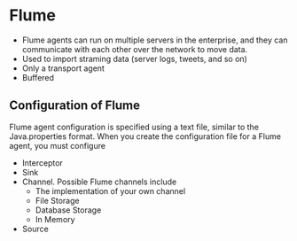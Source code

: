 # Flume
* Flume agents can run on multiple servers in the enterprise, and they can communicate with each other over the network to move data. 
* Used to import straming data (server logs, tweets, and so on)
* Only a transport agent
* Buffered 

## Configuration of Flume
Flume agent configuration is specified using a text file, similar to the Java.properties format. When you create the configuration file for a Flume agent, you must configure
* Interceptor
* Sink
* Channel. Possible Flume channels include
  - The implementation of your own channel
  - File Storage
  - Database Storage
  - In Memory
* Source
